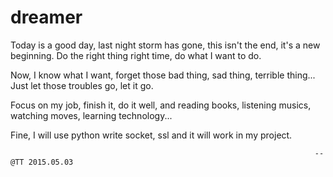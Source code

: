 # dreamer
Today is a good day, last night storm has gone, this isn't the end, it's a new beginning. Do the right thing right time, do what I want to do.

Now, I know what I want, forget those bad thing, sad thing, terrible thing... Just let those troubles go, let it go.

Focus on my job, finish it, do it well, and reading books, listening musics, watching moves, learning technology...

Fine, I will use python write socket, ssl and it will work in my project.

                                                                        -- @TT 2015.05.03
